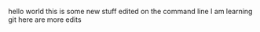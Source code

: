 hello world
this is some new stuff edited on the command line
I am learning git
here are more edits

